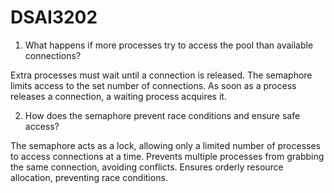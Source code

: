 # DSAI3202

1. What happens if more processes try to access the pool than available connections?

Extra processes must wait until a connection is released.
The semaphore limits access to the set number of connections.
As soon as a process releases a connection, a waiting process acquires it.

2. How does the semaphore prevent race conditions and ensure safe access?

The semaphore acts as a lock, allowing only a limited number of processes to access connections at a time.
Prevents multiple processes from grabbing the same connection, avoiding conflicts.
Ensures orderly resource allocation, preventing race conditions.


